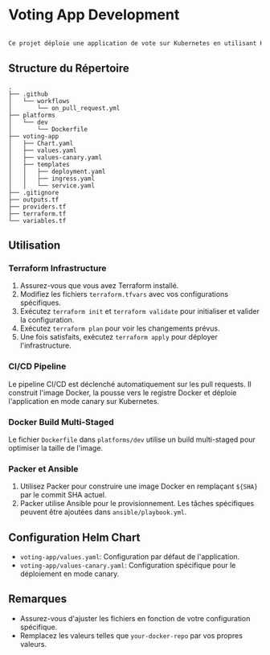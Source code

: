 # Voting App Development
```markdown

Ce projet déploie une application de vote sur Kubernetes en utilisant Helm Charts. Il inclut également un pipeline CI/CD pour déployer l'application en mode canary avec un poids de 50/50.
```
## Structure du Répertoire

```
.
├── .github
│   └── workflows
│       └── on_pull_request.yml
├── platforms
│   └── dev
│       └── Dockerfile
├── voting-app
│   ├── Chart.yaml
│   ├── values.yaml
│   ├── values-canary.yaml
│   ├── templates
│   │   ├── deployment.yaml
│   │   ├── ingress.yaml
│   │   └── service.yaml
├── .gitignore
├── outputs.tf
├── providers.tf
├── terraform.tf
└── variables.tf
```

## Utilisation

### Terraform Infrastructure

1. Assurez-vous que vous avez Terraform installé.
2. Modifiez les fichiers `terraform.tfvars` avec vos configurations spécifiques.
3. Exécutez `terraform init` et `terraform validate` pour initialiser et valider la configuration.
4. Exécutez `terraform plan` pour voir les changements prévus.
5. Une fois satisfaits, exécutez `terraform apply` pour déployer l'infrastructure.

### CI/CD Pipeline

Le pipeline CI/CD est déclenché automatiquement sur les pull requests. Il construit l'image Docker, la pousse vers le registre Docker et déploie l'application en mode canary sur Kubernetes.

### Docker Build Multi-Staged

Le fichier `Dockerfile` dans `platforms/dev` utilise un build multi-staged pour optimiser la taille de l'image.

### Packer et Ansible

1. Utilisez Packer pour construire une image Docker en remplaçant `${SHA}` par le commit SHA actuel.
2. Packer utilise Ansible pour le provisionnement. Les tâches spécifiques peuvent être ajoutées dans `ansible/playbook.yml`.

## Configuration Helm Chart

- `voting-app/values.yaml`: Configuration par défaut de l'application.
- `voting-app/values-canary.yaml`: Configuration spécifique pour le déploiement en mode canary.

## Remarques

- Assurez-vous d'ajuster les fichiers en fonction de votre configuration spécifique.
- Remplacez les valeurs telles que `your-docker-repo` par vos propres valeurs.

```
